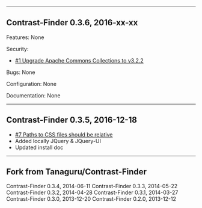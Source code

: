 
--------------------------------
Contrast-Finder 0.3.6, 2016-xx-xx
--------------------------------

Features:
None

Security:
- [#1 Upgrade Apache Commons Collections to v3.2.2](https://github.com/Asqatasun/Contrast-Finder/issues/1)

Bugs:
None

Configuration:
None

Documentation:
None


---------------------------------
Contrast-Finder 0.3.5, 2016-12-18
---------------------------------

- [#7 Paths to CSS files should be relative](https://github.com/Asqatasun/Contrast-Finder/issues/7)
- Added locally JQuery & JQuery-UI 
- Updated install doc 


----------------------------------
Fork from Tanaguru/Contrast-Finder
----------------------------------
Contrast-Finder 0.3.4, 2014-06-11
Contrast-Finder 0.3.3, 2014-05-22
Contrast-Finder 0.3.2, 2014-04-28
Contrast-Finder 0.3.1, 2014-03-27
Contrast-Finder 0.3.0, 2013-12-20
Contrast-Finder 0.2.0, 2013-12-12

